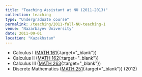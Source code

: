 ```yaml
---
title: "Teaching Assistant at NU (2011-2013)"
collection: teaching
type: "Undergraduate course"
permalink: /teaching/2011-fall-NU-teaching-1
venue: "Nazarbayev University"
date: 2011-09-01
location: "Kazakhstan"
---
```

  * Calculus I ([MATH 161](https://sst.nu.edu.kz/mathematics-courses/){:target="_blank"})
  * Calculus II ([MATH 162](https://sst.nu.edu.kz/mathematics-courses/){:target="_blank"})
  * Calculus III ([MATH 263](https://sst.nu.edu.kz/mathematics-courses/){:target="_blank"}) 
  * Discrete Mathematics ([MATH 251](https://sst.nu.edu.kz/mathematics-courses/){:target="_blank"}) (2012)